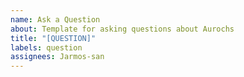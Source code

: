 ```yaml
---
name: Ask a Question
about: Template for asking questions about Aurochs
title: "[QUESTION]"
labels: question
assignees: Jarmos-san
---
```

